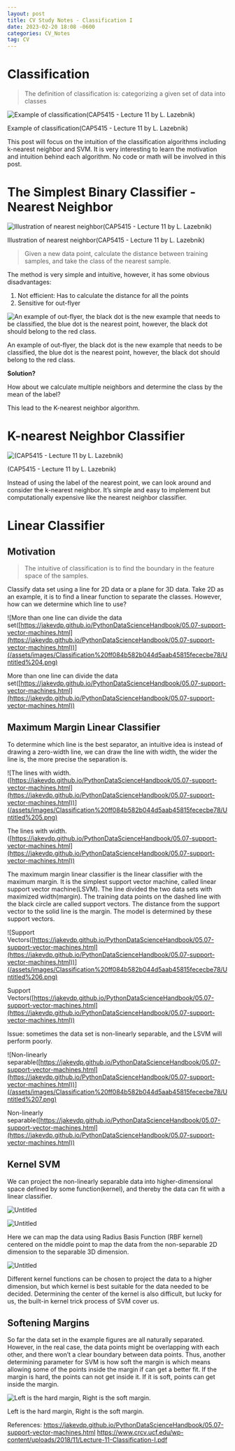 ```yaml
---
layout: post
title: CV Study Notes - Classification I
date: 2023-02-20 18:08 -0600
categories: CV_Notes
tag: CV
---
```

# Classification

> The definition of classification is: categorizing a given set of data into classes
> 

![Example of classification(CAP5415 - Lecture 11 by L. Lazebnik)](/assets/images/Classification%20ff084b582b044d5aab45815fececbe78/Untitled.png)

Example of classification(CAP5415 - Lecture 11 by L. Lazebnik)

This post will focus on the intuition of the classification algorithms including k-nearest neighbor and SVM. It is very interesting to learn the motivation and intuition behind each algorithm. No code or math will be involved in this post.

# The Simplest Binary Classifier - Nearest Neighbor

![Illustration of nearest neighbor(CAP5415 - Lecture 11 by L. Lazebnik)](/assets/images/Classification%20ff084b582b044d5aab45815fececbe78/Untitled%201.png)

Illustration of nearest neighbor(CAP5415 - Lecture 11 by L. Lazebnik)

> Given a new data point, calculate the distance between training samples, and take the class of the nearest sample.
> 

The method is very simple and intuitive, however, it has some obvious disadvantages:

1. Not efficient: Has to calculate the distance for all the points
2. Sensitive for out-flyer

![An example of out-flyer, the black dot is the new example that needs to be classified, the blue dot is the nearest point, however, the black dot should belong to the red class.](/assets/images/Classification%20ff084b582b044d5aab45815fececbe78/Untitled%202.png)

An example of out-flyer, the black dot is the new example that needs to be classified, the blue dot is the nearest point, however, the black dot should belong to the red class.

**Solution?**

How about we calculate multiple neighbors and determine the class by the mean of the label?

This lead to the K-nearest neighbor algorithm.

# K-nearest Neighbor Classifier

![(CAP5415 - Lecture 11 by L. Lazebnik)](/assets/images/Classification%20ff084b582b044d5aab45815fececbe78/Untitled%203.png)

(CAP5415 - Lecture 11 by L. Lazebnik)

Instead of using the label of the nearest point, we can look around and consider the k-nearest neighbor. It’s simple and easy to implement but computationally expensive like the nearest neighbor classifier.

# Linear Classifier

## Motivation

> The intuitive of classification is to find the boundary in the feature space of the samples.
> 

Classify data set using a line for 2D data or a plane for 3D data. Take 2D as an example, it is to find a linear function to separate the classes. However, how can we determine which line to use?

![More than one line can divide the data set([https://jakevdp.github.io/PythonDataScienceHandbook/05.07-support-vector-machines.html](https://jakevdp.github.io/PythonDataScienceHandbook/05.07-support-vector-machines.html))](/assets/images/Classification%20ff084b582b044d5aab45815fececbe78/Untitled%204.png)

More than one line can divide the data set([https://jakevdp.github.io/PythonDataScienceHandbook/05.07-support-vector-machines.html](https://jakevdp.github.io/PythonDataScienceHandbook/05.07-support-vector-machines.html))

## Maximum Margin Linear Classifier

To determine which line is the best separator, an intuitive idea is instead of drawing a zero-width line, we can draw the line with width, the wider the line is, the more precise the separation is. 

![The lines with width.([https://jakevdp.github.io/PythonDataScienceHandbook/05.07-support-vector-machines.html](https://jakevdp.github.io/PythonDataScienceHandbook/05.07-support-vector-machines.html))](/assets/images/Classification%20ff084b582b044d5aab45815fececbe78/Untitled%205.png)

The lines with width.([https://jakevdp.github.io/PythonDataScienceHandbook/05.07-support-vector-machines.html](https://jakevdp.github.io/PythonDataScienceHandbook/05.07-support-vector-machines.html))

The maximum margin linear classifier is the linear classifier with the maximum margin. It is the simplest support vector machine, called linear support vector machine(LSVM). The line divided the two data sets with maximized width(margin). The training data points on the dashed line with the black circle are called support vectors. The distance from the support vector to the solid line is the margin. The model is determined by these support vectors.

![Support Vectors([https://jakevdp.github.io/PythonDataScienceHandbook/05.07-support-vector-machines.html](https://jakevdp.github.io/PythonDataScienceHandbook/05.07-support-vector-machines.html))](/assets/images/Classification%20ff084b582b044d5aab45815fececbe78/Untitled%206.png)

Support Vectors([https://jakevdp.github.io/PythonDataScienceHandbook/05.07-support-vector-machines.html](https://jakevdp.github.io/PythonDataScienceHandbook/05.07-support-vector-machines.html))

Issue: sometimes the data set is non-linearly separable, and the LSVM will perform poorly.

![Non-linearly separable([https://jakevdp.github.io/PythonDataScienceHandbook/05.07-support-vector-machines.html](https://jakevdp.github.io/PythonDataScienceHandbook/05.07-support-vector-machines.html))](/assets/images/Classification%20ff084b582b044d5aab45815fececbe78/Untitled%207.png)

Non-linearly separable([https://jakevdp.github.io/PythonDataScienceHandbook/05.07-support-vector-machines.html](https://jakevdp.github.io/PythonDataScienceHandbook/05.07-support-vector-machines.html))

## Kernel SVM

We can project the non-linearly separable data into higher-dimensional space defined by some function(kernel), and thereby the data can fit with a linear classifier.

![Untitled](/assets/images/Classification%20ff084b582b044d5aab45815fececbe78/Untitled%208.png)

![Untitled](/assets/images/Classification%20ff084b582b044d5aab45815fececbe78/Untitled%209.png)

Here we can map the data using Radius Basis Function (RBF kernel) centered on the middle point to map the data from the non-separable 2D dimension to the separable 3D dimension. 

![Untitled](/assets/images/Classification%20ff084b582b044d5aab45815fececbe78/Untitled%2010.png)

Different kernel functions can be chosen to project the data to a higher dimension, but which kernel is best suitable for the data needed to be decided. Determining the center of the kernel is also difficult, but lucky for us, the built-in kernel trick process of SVM cover us.

## Softening Margins

So far the data set in the example figures are all naturally separated. However, in the real case, the data points might be overlapping with each other, and there won’t a clear boundary between data points. Thus, another determining parameter for SVM is how soft the margin is which means allowing some of the points inside the margin if can get a better fit. If the margin is hard, the points can not get inside it. If it is soft, points can get inside the margin.

![Left is the hard margin, Right is the soft margin.](/assets/images/Classification%20ff084b582b044d5aab45815fececbe78/Untitled%2011.png)

Left is the hard margin, Right is the soft margin.

References:
https://jakevdp.github.io/PythonDataScienceHandbook/05.07-support-vector-machines.html
https://www.crcv.ucf.edu/wp-content/uploads/2018/11/Lecture-11-Classification-I.pdf
